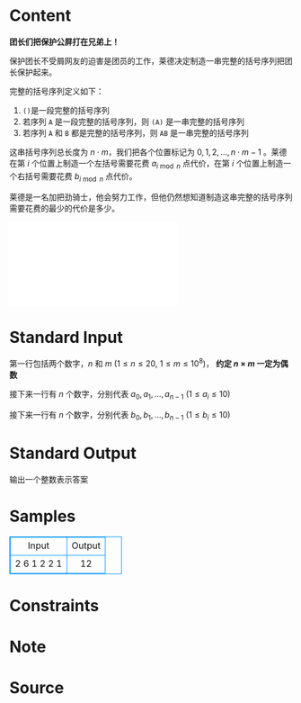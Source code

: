 
# Content

**团长们把保护公屏打在兄弟上！**

保护团长不受屑网友的迫害是团员的工作，莱德决定制造一串完整的括号序列把团长保护起来。

完整的括号序列定义如下：

1. `()`是一段完整的括号序列
2. 若序列 `A` 是一段完整的括号序列，则 `(A)` 是一串完整的括号序列
3. 若序列 `A` 和 `B` 都是完整的括号序列，则 `AB` 是一串完整的括号序列

这串括号序列总长度为 $n\cdot m$，我们把各个位置标记为 $0,1,2,\ldots ,n\cdot m-1$ 。莱德在第 $i$ 个位置上制造一个左括号需要花费 $a_{i \bmod n}$ 点代价，在第 $i$ 个位置上制造一个右括号需要花费 $b_{i \bmod n}$ 点代价。

莱德是一名加把劲骑士，他会努力工作，但他仍然想知道制造这串完整的括号序列需要花费的最少的代价是多少。

![protect](/source/lutece/bao-hu-tuan-chang/img/aHR0cHM6Ly9waWNzLmltYWdlcy5hYy5jbi9pbWFnZS81ZWI0Y2NjZDUxZDVjLmh0bWw=.html)

# Standard Input

第一行包括两个数字，$n$ 和 $m$  ($1\leq n\leq20,~1\leq m\leq 10^8$)， **约定 $n\times m$ 一定为偶数**

接下来一行有 $n$ 个数字，分别代表 $a_0,a_1,...,a_{n-1}$ ($1\leq a_i\leq 10$)

接下来一行有 $n$ 个数字，分别代表 $b_0,b_1,...,b_{n-1}$ ($1\leq b_i\leq 10$)

# Standard Output

输出一个整数表示答案

# Samples

<style>
        table,table tr th, table tr td { border:1px solid #0094ff; }
        table { width: 200px; min-height: 25px; line-height: 25px; text-align: center; border-collapse: collapse;}   
    </style>
<table>
	<tr>
		<td>Input</td>
		<td>Output</td>
	</tr>
<tr><td>2 6
1 2
2 1
</td><td>12
</td></tr></table>


# Constraints



# Note



# Source


